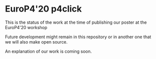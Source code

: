 # EuroP4'20 p4click

This is the status of the work at the time of publishing our poster at the EuroP4'20 workshop

Future development might remain in this repository or in another one that we will also make open source.

An explanation of our work is coming soon.
